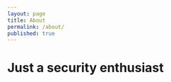 ```yaml
---
layout: page
title: About
permalink: /about/
published: true
---
```

<script src="https://www.hackthebox.eu/badge/20104"></script>
# Just a security enthusiast
